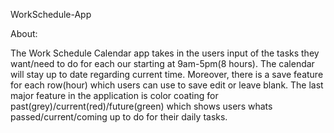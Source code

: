 WorkSchedule-App

About:

The Work Schedule Calendar app takes in the users input of the tasks they want/need to do for each our starting at 9am-5pm(8 hours). The calendar will stay up to date regarding current time. Moreover, there is a save feature for each row(hour) which users can use to save edit or leave blank. The last major feature in the application is color coating for past(grey)/current(red)/future(green) which shows users whats passed/current/coming up to do for their daily tasks. 
